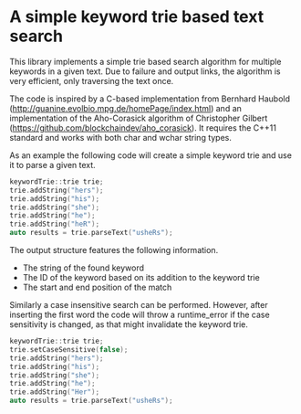 # A simple keyword trie based text search

This library implements a simple trie based search algorithm for multiple keywords in a given text.  Due to failure and output links, the algorithm is very efficient, only traversing the text once.

The code is inspired by a C-based implementation from Bernhard Haubold (http://guanine.evolbio.mpg.de/homePage/index.html) and an implementation of the Aho-Corasick algorithm of Christopher Gilbert (https://github.com/blockchaindev/aho_corasick). It requires the C++11 standard and works with both char and wchar string types.

As an example the following code will create a simple keyword trie and use it to parse a given text.
```cpp
keywordTrie::trie trie;
trie.addString("hers");
trie.addString("his");
trie.addString("she");
trie.addString("he");
trie.addString("heR");
auto results = trie.parseText("usheRs");
```

The output structure features the following information.
- The string of the found keyword
- The ID of the keyword based on its addition to the keyword trie
- The start and end position of the match

Similarly a case insensitive search can be performed. However, after inserting the first word the code will throw a runtime_error if the case sensitivity is changed, as that might invalidate the keyword trie.
```cpp
keywordTrie::trie trie;
trie.setCaseSensitive(false);
trie.addString("hers");
trie.addString("his");
trie.addString("she");
trie.addString("he");
trie.addString("Her");
auto results = trie.parseText("usheRs");
```